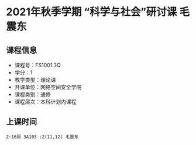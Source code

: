 # 2021年秋季学期 “科学与社会”研讨课 毛震东






## 课程信息

- 课程号：FS1001.3Q
- 学分：1
- 教学类型：理论课
- 开课单位：网络空间安全学院
- 课程类别：通修
- 课程层次：本科计划内课程

## 上课时间

```
2~16周 3A103 :2(11,12) 毛震东
```

